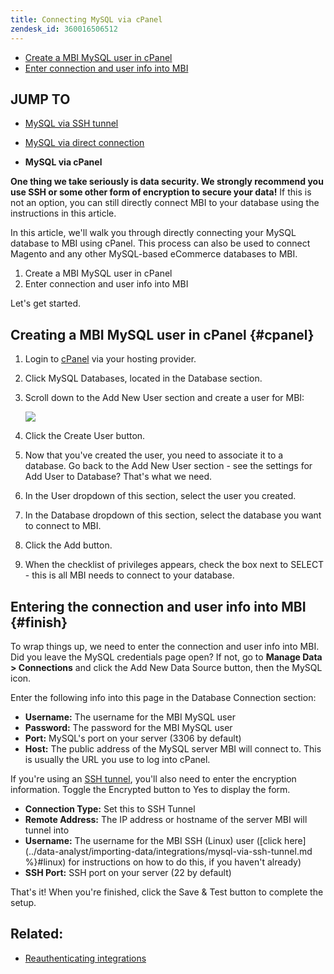 ```yaml
---
title: Connecting MySQL via cPanel
zendesk_id: 360016506512
---
```


* [Create a MBI MySQL user in cPanel](../#cpanel)
* [Enter connection and user info into MBI](../#finish)

## JUMP TO

* [MySQL via SSH tunnel](../data-analyst/importing-data/integrations/mysql-via-ssh-tunnel.md)
* [MySQL via direct connection](../data-analyst/importing-data/integrations/mysql-via-a-direct-connection.md)

* **MySQL via cPanel**

**One thing we take seriously is data security. We strongly recommend you use SSH or some other form of encryption to secure your data!** If this is not an option, you can still directly connect MBI to your database using the instructions in this article.

In this article, we\'ll walk you through directly connecting your MySQL database to MBI using cPanel. This process can also be used to connect Magento and any other MySQL-based eCommerce databases to MBI.

1. Create a MBI MySQL user in cPanel
1. Enter connection and user info into MBI

Let\'s get started.

## Creating a MBI MySQL user in cPanel {#cpanel}

1. Login to [cPanel](../data-analyst/importing-data/integrations/mysql-via-cpanel.md) via your hosting provider.
1. Click MySQL Databases, located in the Database section.
1. Scroll down to the Add New User section and create a user for MBI:

     ![](../assets/Screen_Shot_2015-11-20_at_3.48.08_PM.png)

1. Click the Create User button.
1. Now that you\'ve created the user, you need to associate it to a database. Go back to the Add New User section - see the settings for Add User to Database? That\'s what we need.
1. In the User dropdown of this section, select the user you created.
1. In the Database dropdown of this section, select the database you want to connect to MBI.
1. Click the Add button.
1. When the checklist of privileges appears, check the box next to SELECT - this is all MBI needs to connect to your database.

## Entering the connection and user info into MBI {#finish}

To wrap things up, we need to enter the connection and user info into MBI. Did you leave the MySQL credentials page open? If not, go to **Manage Data > Connections** and click the Add New Data Source button, then the MySQL icon.

Enter the following info into this page in the Database Connection section:

* **Username:** The username for the MBI MySQL user
* **Password:** The password for the MBI MySQL user
* **Port:** MySQL\'s port on your server (3306 by default)
* **Host:** The public address of the MySQL server MBI will connect to. This is usually the URL you use to log into cPanel.

If you\'re using an [SSH tunnel](../data-analyst/importing-data/integrations/mysql-via-ssh-tunnel.md), you\'ll also need to enter the encryption information. Toggle the Encrypted button to Yes to display the form.

* **Connection Type:** Set this to SSH Tunnel
* **Remote Address:** The IP address or hostname of the server MBI will tunnel into
* **Username:** The username for the MBI SSH (Linux) user ([click here](../data-analyst/importing-data/integrations/mysql-via-ssh-tunnel.md %}#linux) for instructions on how to do this, if you haven\'t already)
* **SSH Port:** SSH port on your server (22 by default)

That\'s it! When you\'re finished, click the Save & Test button to complete the setup.

## Related:

* [Reauthenticating integrations](https://support.magento.com/hc/en-us/articles/360016733151)
